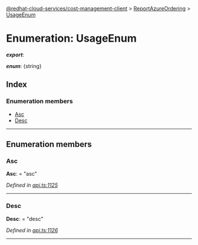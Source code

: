 [@redhat-cloud-services/cost-management-client](../README.md) > [ReportAzureOrdering](../modules/reportazureordering.md) > [UsageEnum](../enums/reportazureordering.usageenum.md)

# Enumeration: UsageEnum

*__export__*: 

*__enum__*: {string}

## Index

### Enumeration members

* [Asc](reportazureordering.usageenum.md#asc)
* [Desc](reportazureordering.usageenum.md#desc)

---

## Enumeration members

<a id="asc"></a>

###  Asc

**Asc**:  = "asc"

*Defined in [api.ts:1125](https://github.com/RedHatInsights/javascript-clients/blob/master/packages/cost-management/api.ts#L1125)*

___
<a id="desc"></a>

###  Desc

**Desc**:  = "desc"

*Defined in [api.ts:1126](https://github.com/RedHatInsights/javascript-clients/blob/master/packages/cost-management/api.ts#L1126)*

___

